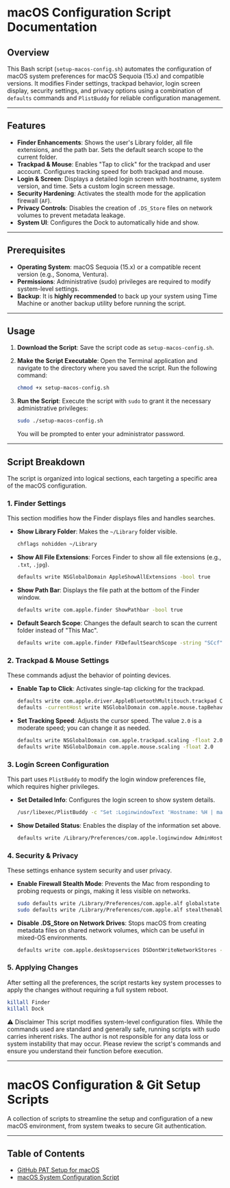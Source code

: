 # macOS Configuration Script Documentation

## Overview

This Bash script (`setup-macos-config.sh`) automates the configuration of macOS system preferences for macOS Sequoia (15.x) and compatible versions. It modifies Finder settings, trackpad behavior, login screen display, security settings, and privacy options using a combination of `defaults` commands and `PlistBuddy` for reliable configuration management.

---

## Features

* **Finder Enhancements**: Shows the user's Library folder, all file extensions, and the path bar. Sets the default search scope to the current folder.
* **Trackpad & Mouse**: Enables "Tap to click" for the trackpad and user account. Configures tracking speed for both trackpad and mouse.
* **Login & Screen**: Displays a detailed login screen with hostname, system version, and time. Sets a custom login screen message.
* **Security Hardening**: Activates the stealth mode for the application firewall (`AF`).
* **Privacy Controls**: Disables the creation of `.DS_Store` files on network volumes to prevent metadata leakage.
* **System UI**: Configures the Dock to automatically hide and show.



---

## Prerequisites

* **Operating System**: macOS Sequoia (15.x) or a compatible recent version (e.g., Sonoma, Ventura).
* **Permissions**: Administrative (sudo) privileges are required to modify system-level settings.
* **Backup**: It is **highly recommended** to back up your system using Time Machine or another backup utility before running the script.

---

## Usage

1.  **Download the Script**:
    Save the script code as `setup-macos-config.sh`.

2.  **Make the Script Executable**:
    Open the Terminal application and navigate to the directory where you saved the script. Run the following command:
    ```bash
    chmod +x setup-macos-config.sh
    ```

3.  **Run the Script**:
    Execute the script with `sudo` to grant it the necessary administrative privileges:
    ```bash
    sudo ./setup-macos-config.sh
    ```
    You will be prompted to enter your administrator password.

---

## Script Breakdown

The script is organized into logical sections, each targeting a specific area of the macOS configuration.

### 1. Finder Settings

This section modifies how the Finder displays files and handles searches.

* **Show Library Folder**: Makes the `~/Library` folder visible.
    ```bash
    chflags nohidden ~/Library
    ```
* **Show All File Extensions**: Forces Finder to show all file extensions (e.g., `.txt`, `.jpg`).
    ```bash
    defaults write NSGlobalDomain AppleShowAllExtensions -bool true
    ```
* **Show Path Bar**: Displays the file path at the bottom of the Finder window.
    ```bash
    defaults write com.apple.finder ShowPathbar -bool true
    ```
* **Default Search Scope**: Changes the default search to scan the current folder instead of "This Mac".
    ```bash
    defaults write com.apple.finder FXDefaultSearchScope -string "SCcf"
    ```

### 2. Trackpad & Mouse Settings

These commands adjust the behavior of pointing devices.

* **Enable Tap to Click**: Activates single-tap clicking for the trackpad.
    ```bash
    defaults write com.apple.driver.AppleBluetoothMultitouch.trackpad Clicking -bool true
    defaults -currentHost write NSGlobalDomain com.apple.mouse.tapBehavior -int 1
    ```
* **Set Tracking Speed**: Adjusts the cursor speed. The value `2.0` is a moderate speed; you can change it as needed.
    ```bash
    defaults write NSGlobalDomain com.apple.trackpad.scaling -float 2.0
    defaults write NSGlobalDomain com.apple.mouse.scaling -float 2.0
    ```

### 3. Login Screen Configuration

This part uses `PlistBuddy` to modify the login window preferences file, which requires higher privileges.

* **Set Detailed Info**: Configures the login screen to show system details.
    ```bash
    /usr/libexec/PlistBuddy -c "Set :LoginwindowText 'Hostname: %H | macOS: %S %V | Time: %T'" /Library/Preferences/com.apple.loginwindow.plist
    ```
* **Show Detailed Status**: Enables the display of the information set above.
    ```bash
    defaults write /Library/Preferences/com.apple.loginwindow AdminHostInfo HostName
    ```

### 4. Security & Privacy

These settings enhance system security and user privacy.

* **Enable Firewall Stealth Mode**: Prevents the Mac from responding to probing requests or pings, making it less visible on networks.
    ```bash
    sudo defaults write /Library/Preferences/com.apple.alf globalstate -int 2
    sudo defaults write /Library/Preferences/com.apple.alf stealthenabled -int 1
    ```
* **Disable .DS\_Store on Network Drives**: Stops macOS from creating metadata files on shared network volumes, which can be useful in mixed-OS environments.
    ```bash
    defaults write com.apple.desktopservices DSDontWriteNetworkStores -bool true
    ```

### 5. Applying Changes

After setting all the preferences, the script restarts key system processes to apply the changes without requiring a full system reboot.

```bash
killall Finder
killall Dock
```

⚠️ Disclaimer
This script modifies system-level configuration files. While the commands used are standard and generally safe, running scripts with sudo carries inherent risks. The author is not responsible for any data loss or system instability that may occur. Please review the script's commands and ensure you understand their function before execution.

---

# macOS Configuration & Git Setup Scripts

A collection of scripts to streamline the setup and configuration of a new macOS environment, from system tweaks to secure Git authentication.

***

## Table of Contents

-   [GitHub PAT Setup for macOS](#github-pat-setup-for-macos)
-   [macOS System Configuration Script](#macos-system-configuration-script)
